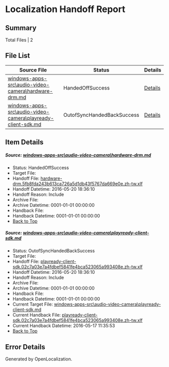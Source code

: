 # <a name='report-top'></a> Localization Handoff Report

## Summary
 Total Files | 2

## File List
 Source File | Status | Details 
 ----------- | ------ | ------- 
 [windows-apps-src\audio-video-camera\hardware-drm.md](https://github.com/Microsoft/windows-apps/blob/019662f49bd91a9fff0ef7e7e0963c9ad70017f5/windows-apps-src/audio-video-camera/hardware-drm.md) | HandedOffSuccess | [Details](#0f2d757b94e66ecfa1fa04bbc1b3b0e956184272472)
 [windows-apps-src\audio-video-camera\playready-client-sdk.md](https://github.com/Microsoft/windows-apps/blob/019662f49bd91a9fff0ef7e7e0963c9ad70017f5/windows-apps-src/audio-video-camera/playready-client-sdk.md) | OutofSyncHandedBackSuccess | [Details](#4db0016803b41149452d6c1fc74be5fa54056c6e484)

## Item Details
##### <a name='0f2d757b94e66ecfa1fa04bbc1b3b0e956184272472'></a> Source: [windows-apps-src\audio-video-camera\hardware-drm.md](https://github.com/Microsoft/windows-apps/blob/019662f49bd91a9fff0ef7e7e0963c9ad70017f5/windows-apps-src/audio-video-camera/hardware-drm.md)
* Status: HandedOffSuccess
* Target File: 
* Handoff File: [hardware-drm.5fb8fda243b613ca726a5d1db43f5767da669e0e.zh-tw.xlf](https://github.com/Microsoft/WDG.handoff/blob/65769a3575e92214675aa48ec90a48fe102af5ca/ol-handoff/Microsoft/windows-apps.zh-tw/master/hardware-drm.5fb8fda243b613ca726a5d1db43f5767da669e0e.zh-tw.xlf)
* Handoff Datetime: 2016-05-20 18:36:10
* Handoff Reason: Include
* Archive File: 
* Archive Datetime: 0001-01-01 00:00:00
* Handback File: 
* Handback Datetime: 0001-01-01 00:00:00
* [Back to Top](#report-top)

##### <a name='4db0016803b41149452d6c1fc74be5fa54056c6e484'></a> Source: [windows-apps-src\audio-video-camera\playready-client-sdk.md](https://github.com/Microsoft/windows-apps/blob/019662f49bd91a9fff0ef7e7e0963c9ad70017f5/windows-apps-src/audio-video-camera/playready-client-sdk.md)
* Status: OutofSyncHandedBackSuccess
* Target File: 
* Handoff File: [playready-client-sdk.02c7a03e7a4fdbef5841fe4bca523065a993408e.zh-tw.xlf](https://github.com/Microsoft/WDG.handoff/blob/65769a3575e92214675aa48ec90a48fe102af5ca/ol-handoff/Microsoft/windows-apps.zh-tw/master/playready-client-sdk.02c7a03e7a4fdbef5841fe4bca523065a993408e.zh-tw.xlf)
* Handoff Datetime: 2016-05-20 18:36:10
* Handoff Reason: Include
* Archive File: 
* Archive Datetime: 0001-01-01 00:00:00
* Handback File: 
* Handback Datetime: 0001-01-01 00:00:00
* Current Target File: [windows-apps-src\audio-video-camera\playready-client-sdk.md](https://github.com/Microsoft/windows-apps.zh-tw/blob/1764b6ce63f3ad575ede78441ad662cff31f05e1/windows-apps-src/audio-video-camera/playready-client-sdk.md)
* Current Handback File: [playready-client-sdk.02c7a03e7a4fdbef5841fe4bca523065a993408e.zh-tw.xlf](https://github.com/Microsoft/WDG.handback/blob/de340b0acce4e89762f9a817e6f44fd23043659b/ol-handback/Microsoft/windows-apps.zh-tw/master/playready-client-sdk.02c7a03e7a4fdbef5841fe4bca523065a993408e.zh-tw.xlf)
* Current Handback Datetime: 2016-05-17 11:35:53
* [Back to Top](#report-top)


## Error Details

Generated by OpenLocalization.

